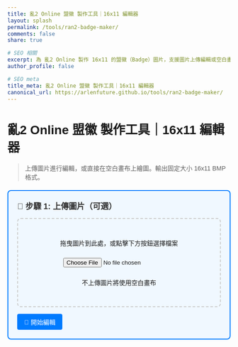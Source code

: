 ```yaml
---
title: 亂2 Online 盟徽 製作工具｜16x11 編輯器
layout: splash
permalink: /tools/ran2-badge-maker/
comments: false
share: true

# SEO 相關
excerpt: 為 亂2 Online 製作 16x11 的盟徽（Badge）圖片，支援圖片上傳編輯或空白畫布繪圖，輸出 BMP 格式。
author_profile: false

# SEO meta
title_meta: 亂2 Online 盟徽 製作工具｜16x11 編輯器
canonical_url: https://arlenfuture.github.io/tools/ran2-badge-maker/
---
```


# 亂2 Online 盟徽 製作工具｜16x11 編輯器

> 上傳圖片進行編輯，或直接在空白畫布上繪圖。輸出固定大小 16x11 BMP 格式。

<style>
body {
    font-family: Arial, sans-serif;
}

.step-container {
    margin: 20px 0;
    padding: 20px;
    border: 2px solid #e0e0e0;
    border-radius: 8px;
    background-color: #f9f9f9;
}

.step-title {
    font-size: 18px;
    font-weight: bold;
    color: #333;
    margin-bottom: 15px;
}

.upload-area {
    border: 2px dashed #ccc;
    border-radius: 8px;
    padding: 30px;
    text-align: center;
    margin: 15px 0;
    transition: border-color 0.3s;
}

.upload-area:hover {
    border-color: #007bff;
}

.upload-area.dragover {
    border-color: #007bff;
    background-color: #f0f8ff;
}

.canvas-container {
    text-align: center;
    margin: 20px 0;
}

#editCanvas {
    border: 2px solid #333;
    cursor: crosshair;
    image-rendering: pixelated;
    background-color: white;
}

.tools {
    display: flex;
    align-items: center;
    gap: 15px;
    margin: 15px 0;
    flex-wrap: wrap;
}

.tool-group {
    display: flex;
    align-items: center;
    gap: 8px;
}

button {
    padding: 8px 16px;
    border: none;
    border-radius: 4px;
    cursor: pointer;
    font-size: 14px;
    margin-right: 8px;
}

.btn-primary {
    background-color: #007bff;
    color: white;
}

.btn-primary:hover {
    background-color: #0056b3;
}

.btn-secondary {
    background-color: #6c757d;
    color: white;
}

.btn-secondary:hover {
    background-color: #545b62;
}

.btn-success {
    background-color: #28a745;
    color: white;
    font-weight: bold;
}

.btn-success:hover {
    background-color: #1e7e34;
}

input[type="file"] {
    margin: 10px 0;
}

#crop-area {
    position: absolute;
    border: 2px dashed #f00;
    resize: both;
    overflow: hidden;
    cursor: move;
}

#sourceCanvas {
    max-width: 100%;
    border: 1px solid #ccc;
}

.current-step {
    border-color: #007bff;
    background-color: #f0f8ff;
}
</style>

<!-- 步驟 1: 上傳圖片 -->
<div class="step-container current-step" id="step1">
    <div class="step-title">📁 步驟 1: 上傳圖片（可選）</div>
    <div class="upload-area" id="uploadArea">
        <p>拖曳圖片到此處，或點擊下方按鈕選擇檔案</p>
        <input type="file" id="fileInput" accept="image/*">
        <p>不上傳圖片將使用空白畫布</p>
    </div>
    <!-- 圖片預覽和裁切區域 -->
    <div id="cropSection" style="display: none;">
        <div class="tool-group" style="margin: 15px 0;">
            <label for="scaleType">縮放演算法：</label>
            <select id="scaleType">
                <option value="nearest">最近鄰 (Nearest)</option>
                <option value="bilinear">雙線性 (Bilinear)</option>
                <option value="bicubic">模擬雙三次 (Bicubic)</option>
            </select>
        </div>
        <div id="canvas-container" style="position: relative; display: inline-block; margin: 15px 0;">
            <canvas id="sourceCanvas"></canvas>
            <div id="crop-area"></div>
        </div>
        <div style="margin: 15px 0;">
            <strong>預覽：</strong><br>
            <img id="previewImage" width="160" height="110" style="image-rendering: pixelated; border: 1px solid #ccc;">
        </div>
    </div>
    <button class="btn-primary" onclick="startEditing()">🎨 開始編輯</button>
</div>

<!-- 步驟 2: 編輯模式 -->
<div class="step-container" id="step2" style="display: none;">
    <div class="step-title">🎨 步驟 2: 編輯模式</div>
    <div class="tools">
        <div class="tool-group">
            <label>筆刷顏色：</label>
            <input type="color" id="colorPicker" value="#000000">
        </div>
        <div class="tool-group">
            <label>筆刷大小：</label>
            <input type="range" id="brushSize" min="1" max="3" value="1">
            <span id="brushSizeDisplay">1</span>
        </div>
        <button class="btn-secondary" onclick="clearCanvas()">🧹 清除畫布</button>
        <button class="btn-secondary" onclick="resetCanvas()">🔄 重置</button>
    </div>
    <div class="canvas-container">
        <canvas id="editCanvas" width="16" height="11" style="width: 320px; height: 220px;"></canvas>
    </div>
    <p><strong>說明：</strong>直接在畫布上點擊或拖曳來繪圖。畫布尺寸為 16x11 像素。</p>
</div>

<!-- 步驟 3: 下載 -->
<div class="step-container" id="step3" style="display: none;">
    <div class="step-title">📥 步驟 3: 下載檔案</div>
    <p>點擊下方按鈕下載您的 16x11 BMP 盟徽檔案：</p>
    <!-- 下載位置提醒 -->
    <div class="bg-yellow-100 text-yellow-800 p-4 rounded-xl shadow mt-4">
        <ul class="list-disc list-inside mt-2">
            <li>將輸出的 BMP 檔案儲存到以下位置：</li>
            <li class="ml-4">C:\Users\使用者名稱\Documents</li>
            <li class="ml-4">或者直接在 Windows 11 中點擊「文件」資料夾</li>
        </ul>
    </div>
    <button class="btn-success" onclick="downloadBMP()">📥 下載 BMP 檔案</button>
</div>

<script>
let editCanvas, editCtx;
let isDrawing = false;
let originalImageData = null;
let sourceCanvas, sourceCtx, cropArea, previewImage, scaleType;
let isDragging = false;
let dragOffsetX, dragOffsetY;

// 初始化
document.addEventListener('DOMContentLoaded', function() {
    editCanvas = document.getElementById('editCanvas');
    editCtx = editCanvas.getContext('2d');
    editCtx.imageSmoothingEnabled = false;
    
    // 初始化裁切相關元素
    sourceCanvas = document.getElementById('sourceCanvas');
    sourceCtx = sourceCanvas.getContext('2d');
    cropArea = document.getElementById('crop-area');
    previewImage = document.getElementById('previewImage');
    scaleType = document.getElementById('scaleType');
    
    // 初始化空白畫布
    editCtx.fillStyle = '#FFFFFF';
    editCtx.fillRect(0, 0, 16, 11);
    
    // 設置拖拽上傳
    setupDragAndDrop();
    
    // 設置畫布事件
    setupCanvasEvents();
    
    // 設置裁切功能
    setupCropEvents();
    
    // 設置筆刷大小顯示更新
    document.getElementById('brushSize').addEventListener('input', function() {
        document.getElementById('brushSizeDisplay').textContent = this.value;
    });
});

// 設置拖拽上傳
function setupDragAndDrop() {
    const uploadArea = document.getElementById('uploadArea');
    const fileInput = document.getElementById('fileInput');
    
    uploadArea.addEventListener('dragover', function(e) {
        e.preventDefault();
        uploadArea.classList.add('dragover');
    });
    
    uploadArea.addEventListener('dragleave', function(e) {
        e.preventDefault();
        uploadArea.classList.remove('dragover');
    });
    
    uploadArea.addEventListener('drop', function(e) {
        e.preventDefault();
        uploadArea.classList.remove('dragover');
        const files = e.dataTransfer.files;
        if (files.length > 0) {
            handleImageFile(files[0]);
        }
    });
    
    fileInput.addEventListener('change', function() {
        if (this.files.length > 0) {
            handleImageFile(this.files[0]);
        }
    });
}

// 處理圖片檔案
function handleImageFile(file) {
    if (!file.type.startsWith('image/')) {
        alert('請選擇圖片檔案');
        return;
    }
    
    const reader = new FileReader();
    reader.onload = function(e) {
        const img = new Image();
        img.onload = function() {
            // 顯示裁切區域
            document.getElementById('cropSection').style.display = 'block';
            
            // 設置來源畫布
            sourceCanvas.width = img.width;
            sourceCanvas.height = img.height;
            sourceCtx.drawImage(img, 0, 0);
            
            // 初始化裁切框
            const initialSize = Math.min(img.width, img.height * 16 / 11);
            cropArea.style.width = Math.min(160, initialSize) + 'px';
            cropArea.style.height = Math.min(110, initialSize * 11 / 16) + 'px';
            cropArea.style.left = '10px';
            cropArea.style.top = '10px';
            
            updatePreview();
        };
        img.src = e.target.result;
    };
    reader.readAsDataURL(file);
}

// 開始編輯
function startEditing() {
    // 如果有預覽圖片，使用預覽的結果
    if (previewImage.src && previewImage.src !== window.location.href) {
        const tempImg = new Image();
        tempImg.onload = function() {
            editCtx.clearRect(0, 0, 16, 11);
            editCtx.drawImage(tempImg, 0, 0, 16, 11);
            originalImageData = editCtx.getImageData(0, 0, 16, 11);
        };
        tempImg.src = previewImage.src;
    }
    
    document.getElementById('step1').style.display = 'none';
    document.getElementById('step2').style.display = 'block';
    document.getElementById('step3').style.display = 'block';
    
    document.getElementById('step1').classList.remove('current-step');
    document.getElementById('step2').classList.add('current-step');
    
    // 如果沒有圖片數據，保存當前空白畫布狀態
    if (!originalImageData) {
        originalImageData = editCtx.getImageData(0, 0, 16, 11);
    }
}

// 設置畫布繪圖事件
function setupCanvasEvents() {
    // 滑鼠事件
    editCanvas.addEventListener('mousedown', startDrawing);
    editCanvas.addEventListener('mousemove', draw);
    editCanvas.addEventListener('mouseup', stopDrawing);
    editCanvas.addEventListener('mouseout', stopDrawing);
    
    // 觸控事件（手機支援）
    editCanvas.addEventListener('touchstart', function(e) {
        e.preventDefault();
        const touch = e.touches[0];
        const mouseEvent = new MouseEvent('mousedown', {
            clientX: touch.clientX,
            clientY: touch.clientY
        });
        editCanvas.dispatchEvent(mouseEvent);
    });
    
    editCanvas.addEventListener('touchmove', function(e) {
        e.preventDefault();
        const touch = e.touches[0];
        const mouseEvent = new MouseEvent('mousemove', {
            clientX: touch.clientX,
            clientY: touch.clientY
        });
        editCanvas.dispatchEvent(mouseEvent);
    });
    
    editCanvas.addEventListener('touchend', function(e) {
        e.preventDefault();
        const mouseEvent = new MouseEvent('mouseup', {});
        editCanvas.dispatchEvent(mouseEvent);
    });
}

function startDrawing(e) {
    isDrawing = true;
    draw(e);
}

function draw(e) {
    if (!isDrawing) return;
    
    const rect = editCanvas.getBoundingClientRect();
    const scaleX = editCanvas.width / rect.width;
    const scaleY = editCanvas.height / rect.height;
    
    const x = Math.floor((e.clientX - rect.left) * scaleX);
    const y = Math.floor((e.clientY - rect.top) * scaleY);
    
    const brushSize = parseInt(document.getElementById('brushSize').value);
    const color = document.getElementById('colorPicker').value;
    
    editCtx.fillStyle = color;
    editCtx.fillRect(x, y, brushSize, brushSize);
}

function stopDrawing() {
    isDrawing = false;
}

// 清除畫布
function clearCanvas() {
    editCtx.fillStyle = '#FFFFFF';
    editCtx.fillRect(0, 0, 16, 11);
}

// 重置畫布
function resetCanvas() {
    if (originalImageData) {
        editCtx.putImageData(originalImageData, 0, 0);
    } else {
        clearCanvas();
    }
}

// 下載 BMP 檔案
function downloadBMP() {
    // 創建一個臨時畫布來獲取圖片數據
    const tempCanvas = document.createElement('canvas');
    tempCanvas.width = 16;
    tempCanvas.height = 11;
    const tempCtx = tempCanvas.getContext('2d');
    tempCtx.imageSmoothingEnabled = false;
    
    // 複製當前畫布內容
    tempCtx.drawImage(editCanvas, 0, 0);
    
    // 轉換為 Blob 並下載
    tempCanvas.toBlob(function(blob) {
        const link = document.createElement('a');
        link.download = 'ran2_badge_16x11.bmp';
        link.href = URL.createObjectURL(blob);
        link.click();
        URL.revokeObjectURL(link.href);
    }, 'image/bmp');
}

// 設置裁切功能事件
function setupCropEvents() {
    // 拖曳裁切框
    cropArea.addEventListener("mousedown", (e) => {
        if (e.target === cropArea) {
            isDragging = true;
            dragOffsetX = e.offsetX;
            dragOffsetY = e.offsetY;
        }
    });
    
    document.addEventListener("mouseup", () => {
        if (isDragging) updatePreview();
        isDragging = false;
    });
    
    document.addEventListener("mousemove", (e) => {
        if (!isDragging) return;
        const rect = sourceCanvas.getBoundingClientRect();
        
        let newLeft = e.clientX - rect.left - dragOffsetX;
        let newTop = e.clientY - rect.top - dragOffsetY;
        
        newLeft = Math.max(0, Math.min(newLeft, sourceCanvas.width - cropArea.offsetWidth));
        newTop = Math.max(0, Math.min(newTop, sourceCanvas.height - cropArea.offsetHeight));
        
        cropArea.style.left = `${newLeft}px`;
        cropArea.style.top = `${newTop}px`;
    });
    
    // 調整大小，維持比例
    new ResizeObserver(() => {
        const width = cropArea.offsetWidth;
        const newHeight = Math.round(width * 11 / 16);
        cropArea.style.height = `${newHeight}px`;
        
        // 限制不要超出畫布
        const left = cropArea.offsetLeft;
        const top = cropArea.offsetTop;
        const maxWidth = sourceCanvas.width - left;
        const maxHeight = sourceCanvas.height - top;
        
        if (width > maxWidth) {
            cropArea.style.width = `${maxWidth}px`;
            cropArea.style.height = `${Math.round(maxWidth * 11 / 16)}px`;
        }
        if (newHeight > maxHeight) {
            const limitedHeight = maxHeight;
            const limitedWidth = Math.round(limitedHeight * 16 / 11);
            cropArea.style.height = `${limitedHeight}px`;
            cropArea.style.width = `${limitedWidth}px`;
        }
        
        updatePreview();
    }).observe(cropArea);
    
    // 縮放演算法改變時更新預覽
    scaleType.addEventListener('change', updatePreview);
}

// 更新預覽
function updatePreview() {
    if (!sourceCanvas.width) return;
    
    const rect = cropArea.getBoundingClientRect();
    const canvasRect = sourceCanvas.getBoundingClientRect();
    const scaleX = sourceCanvas.width / canvasRect.width;
    const scaleY = sourceCanvas.height / canvasRect.height;
    const sx = (rect.left - canvasRect.left) * scaleX;
    const sy = (rect.top - canvasRect.top) * scaleY;
    const sw = cropArea.offsetWidth * scaleX;
    const sh = cropArea.offsetHeight * scaleY;
    
    const output = document.createElement("canvas");
    output.width = 16;
    output.height = 11;
    const outCtx = output.getContext("2d");
    
    if (scaleType.value === "nearest") {
        outCtx.imageSmoothingEnabled = false;
        outCtx.drawImage(sourceCanvas, sx, sy, sw, sh, 0, 0, 16, 11);
    } else if (scaleType.value === "bilinear") {
        drawBilinear(sourceCanvas, sx, sy, sw, sh, output, 16, 11);
    } else {
        drawBicubic(sourceCanvas, sx, sy, sw, sh, output, 16, 11);
    }
    
    previewImage.src = output.toDataURL();
}

// 雙線性插值算法
function drawBilinear(source, sx, sy, sw, sh, destCanvas, dw, dh) {
    const src = source.getContext("2d").getImageData(sx, sy, sw, sh);
    const dest = destCanvas.getContext("2d");
    const out = dest.createImageData(dw, dh);
    for (let y = 0; y < dh; y++) {
        for (let x = 0; x < dw; x++) {
            const gx = x / dw * (sw - 1);
            const gy = y / dh * (sh - 1);
            const x0 = Math.floor(gx), y0 = Math.floor(gy);
            const x1 = Math.min(x0 + 1, sw - 1);
            const y1 = Math.min(y0 + 1, sh - 1);
            const dx = gx - x0;
            const dy = gy - y0;
            const c00 = getRGBA(src, x0, y0);
            const c10 = getRGBA(src, x1, y0);
            const c01 = getRGBA(src, x0, y1);
            const c11 = getRGBA(src, x1, y1);
            const c = c00.map((_, i) =>
                (1 - dx) * (1 - dy) * c00[i] +
                dx * (1 - dy) * c10[i] +
                (1 - dx) * dy * c01[i] +
                dx * dy * c11[i]
            );
            setRGBA(out, x, y, c);
        }
    }
    dest.putImageData(out, 0, 0);
}

// 雙三次插值算法
function drawBicubic(source, sx, sy, sw, sh, destCanvas, dw, dh) {
    const src = source.getContext("2d").getImageData(sx, sy, sw, sh);
    const dest = destCanvas.getContext("2d");
    const out = dest.createImageData(dw, dh);
    for (let y = 0; y < dh; y++) {
        for (let x = 0; x < dw; x++) {
            const gx = x / dw * (sw - 1);
            const gy = y / dh * (sh - 1);
            const x1 = Math.floor(gx);
            const y1 = Math.floor(gy);
            const c = [0, 0, 0, 0];
            for (let m = -1; m <= 2; m++) {
                for (let n = -1; n <= 2; n++) {
                    const px = Math.min(Math.max(x1 + m, 0), sw - 1);
                    const py = Math.min(Math.max(y1 + n, 0), sh - 1);
                    const weight = bicubicKernel(gx - px) * bicubicKernel(gy - py);
                    const color = getRGBA(src, px, py);
                    for (let i = 0; i < 4; i++) c[i] += color[i] * weight;
                }
            }
            setRGBA(out, x, y, c.map(v => Math.max(0, Math.min(255, v))));
        }
    }
    dest.putImageData(out, 0, 0);
}

function getRGBA(imageData, x, y) {
    const i = (Math.floor(y) * imageData.width + Math.floor(x)) * 4;
    return imageData.data.slice(i, i + 4);
}

function setRGBA(imageData, x, y, rgba) {
    const i = (y * imageData.width + x) * 4;
    rgba.forEach((v, j) => imageData.data[i + j] = v);
}

function bicubicKernel(x) {
    x = Math.abs(x);
    if (x <= 1) return (1.5 * x - 2.5) * x * x + 1;
    if (x < 2) return ((-0.5 * x + 2.5) * x - 4) * x + 2;
    return 0;
}
</script>